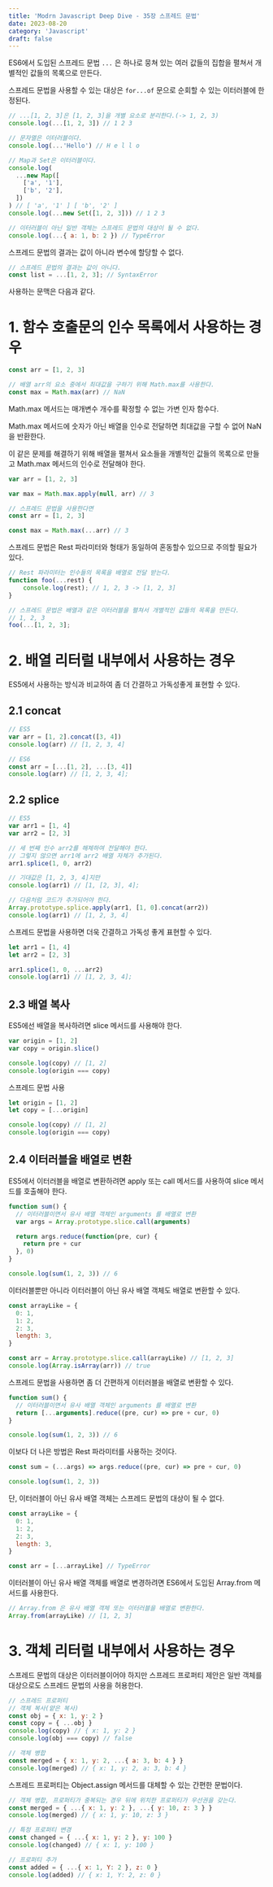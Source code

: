 ```yaml
---
title: 'Modrn Javascript Deep Dive - 35장 스프레드 문법'
date: 2023-08-20
category: 'Javascript'
draft: false
---
```


ES6에서 도입된 스프레드 문법 `...` 은 하나로 뭉쳐 있는 여러 값들의 집합을 펼쳐서 개별적인 값들의 목록으로 만든다.

스프레드 문법을 사용할 수 있는 대상은 `for...of` 문으로 순회할 수 있는 이터러블에 한정된다.

```jsx
// ...[1, 2, 3]은 [1, 2, 3]을 개별 요소로 분리한다.(-> 1, 2, 3)
console.log(...[1, 2, 3]) // 1 2 3

// 문자열은 이터러블이다.
console.log(...'Hello') // H e l l o

// Map과 Set은 이터러블이다.
console.log(
  ...new Map([
    ['a', '1'],
    ['b', '2'],
  ])
) // [ 'a', '1' ] [ 'b', '2' ]
console.log(...new Set([1, 2, 3])) // 1 2 3

// 이터러블이 아닌 일반 객체는 스프레드 문법의 대상이 될 수 없다.
console.log(...{ a: 1, b: 2 }) // TypeError
```

스프레드 문법의 결과는 값이 아니라 변수에 할당할 수 없다.

```jsx
// 스프레드 문법의 결과는 값이 아니다.
const list = ...[1, 2, 3]; // SyntaxError
```

사용하는 문맥은 다음과 같다.

# 1. 함수 호출문의 인수 목록에서 사용하는 경우

```jsx
const arr = [1, 2, 3]

// 배열 arr의 요소 중에서 최대값을 구하기 위해 Math.max를 사용한다.
const max = Math.max(arr) // NaN
```

Math.max 메서드는 매개변수 개수를 확정할 수 없는 가변 인자 함수다.

Math.max 메서드에 숫자가 아닌 배열을 인수로 전달하면 최대값을 구할 수 없어 NaN을 반환한다.

이 같은 문제를 해결하기 위해 배열을 펼쳐서 요소들을 개별적인 값들의 목록으로 만들고 Math.max 메서드의 인수로 전달해야 한다.

```jsx
var arr = [1, 2, 3]

var max = Math.max.apply(null, arr) // 3

// 스프레드 문법을 사용한다면
const arr = [1, 2, 3]

const max = Math.max(...arr) // 3
```

스프레드 문법은 Rest 파라미터와 형태가 동일하여 혼동할수 있으므로 주의할 필요가 있다.

```jsx
// Rest 파라미터는 인수들의 목록을 배열로 전달 받는다.
function foo(...rest) {
	console.log(rest); // 1, 2, 3 -> [1, 2, 3]
}

// 스프레드 문법은 배열과 같은 이터러블을 펼쳐서 개별적인 값들의 목록을 만든다.
// 1, 2, 3
foo(...[1, 2, 3];
```

# 2. 배열 리터럴 내부에서 사용하는 경우

ES5에서 사용하는 방식과 비교하여 좀 더 간결하고 가독성좋게 표현할 수 있다.

## 2.1 concat

```jsx
// ES5
var arr = [1, 2].concat([3, 4])
console.log(arr) // [1, 2, 3, 4]

// ES6
const arr = [...[1, 2], ...[3, 4]]
console.log(arr) // [1, 2, 3, 4];
```

## 2.2 splice

```jsx
// ES5
var arr1 = [1, 4]
var arr2 = [2, 3]

// 세 번째 인수 arr2를 해체하여 전달해야 한다.
// 그렇지 않으면 arr1에 arr2 배열 자체가 추가된다.
arr1.splice(1, 0, arr2)

// 기대값은 [1, 2, 3, 4]지만
console.log(arr1) // [1, [2, 3], 4];

// 다음처럼 코드가 추가되어야 한다.
Array.prototype.splice.apply(arr1, [1, 0].concat(arr2))
console.log(arr1) // [1, 2, 3, 4]
```

스프레드 문법을 사용하면 더욱 간결하고 가독성 좋게 표현할 수 있다.

```jsx
let arr1 = [1, 4]
let arr2 = [2, 3]

arr1.splice(1, 0, ...arr2)
console.log(arr1) // [1, 2, 3, 4];
```

## 2.3 배열 복사

ES5에선 배열을 복사하려면 slice 메서드를 사용해야 한다.

```jsx
var origin = [1, 2]
var copy = origin.slice()

console.log(copy) // [1, 2]
console.log(origin === copy)
```

스프레드 문법 사용

```jsx
let origin = [1, 2]
let copy = [...origin]

console.log(copy) // [1, 2]
console.log(origin === copy)
```

## 2.4 이터러블을 배열로 변환

ES5에서 이터러블을 배열로 변환하려면 apply 또는 call 메서드를 사용하여 slice 메서드를 호출해야 한다.

```jsx
function sum() {
  // 이터러블이면서 유사 배열 객체인 arguments 를 배열로 변환
  var args = Array.prototype.slice.call(arguments)

  return args.reduce(function(pre, cur) {
    return pre + cur
  }, 0)
}

console.log(sum(1, 2, 3)) // 6
```

이터러블뿐만 아니라 이터러블이 아닌 유사 배열 객체도 배열로 변환할 수 있다.

```jsx
const arrayLike = {
  0: 1,
  1: 2,
  2: 3,
  length: 3,
}

const arr = Array.prototype.slice.call(arrayLike) // [1, 2, 3]
console.log(Array.isArray(arr)) // true
```

스프레드 문법을 사용하면 좀 더 간편하게 이터러블을 배열로 변환할 수 있다.

```jsx
function sum() {
  // 이터러블이면서 유사 배열 객체인 arguments 를 배열로 변환
  return [...arguments].reduce((pre, cur) => pre + cur, 0)
}

console.log(sum(1, 2, 3)) // 6
```

이보다 더 나은 방법은 Rest 파라미터를 사용하는 것이다.

```jsx
const sum = (...args) => args.reduce((pre, cur) => pre + cur, 0)

console.log(sum(1, 2, 3))
```

단, 이터러블이 아닌 유사 배열 객체는 스프레드 문법의 대상이 될 수 없다.

```jsx
const arrayLike = {
  0: 1,
  1: 2,
  2: 3,
  length: 3,
}

const arr = [...arrayLike] // TypeError
```

이터러블이 아닌 유사 배열 객체를 배열로 변경하려면 ES6에서 도입된 Array.from 메서드를 사용한다.

```jsx
// Array.from 은 유사 배열 객체 또는 이터러블을 배열로 변환한다.
Array.from(arrayLike) // [1, 2, 3]
```

# 3. 객체 리터럴 내부에서 사용하는 경우

스프레드 문법의 대상은 이터러블이어야 하지만 스프레드 프로퍼티 제안은 일반 객체를 대상으로도 스프레드 문법의 사용을 허용한다.

```jsx
// 스프레드 프로퍼티
// 객체 복사(얕은 복사)
const obj = { x: 1, y: 2 }
const copy = { ...obj }
console.log(copy) // { x: 1, y: 2 }
console.log(obj === copy) // false

// 객체 병합
const merged = { x: 1, y: 2, ...{ a: 3, b: 4 } }
console.log(merged) // { x: 1, y: 2, a: 3, b: 4 }
```

스프레드 프로퍼티는 Object.assign 메서드를 대체할 수 있는 간편한 문법이다.

```jsx
// 객체 병합, 프로퍼티가 중복되는 경우 뒤에 위치한 프로퍼티가 우선권을 갖는다.
const merged = { ...{ x: 1, y: 2 }, ...{ y: 10, z: 3 } }
console.log(merged) // { x: 1, y: 10, z: 3 }

// 특정 프로퍼티 변경
const changed = { ...{ x: 1, y: 2 }, y: 100 }
console.log(changed) // { x: 1, y: 100 }

// 프로퍼티 추가
const added = { ...{ x: 1, Y: 2 }, z: 0 }
console.log(added) // { x: 1, Y: 2, z: 0 }
```
